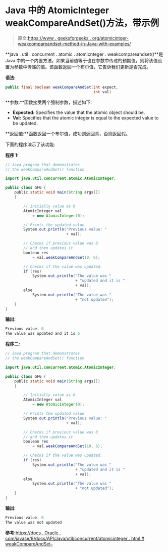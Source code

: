 # Java 中的 AtomicInteger weakCompareAndSet()方法，带示例

> 原文:[https://www . geeksforgeeks . org/atomicintger-weakcompareandset-method-in-Java-with-examples/](https://www.geeksforgeeks.org/atomicinteger-weakcompareandset-method-in-java-with-examples/)

**java . util . concurrent . atomic . atomicnteger . weakcompareandset()**是 Java 中的一个内置方法，如果当前值等于也在参数中传递的预期值，则将该值设置为参数中传递的值。该函数返回一个布尔值，它告诉我们更新是否完成。

**语法:**

```java
public final boolean weakCompareAndSet(int expect,
                                       int val)

```

**参数:**函数接受两个强制参数，描述如下:

*   **Expected:** Specifies the value that the atomic object should be.
*   **Val:** Specifies that the atomic integer is equal to the expected value to be updated.

**返回值:**函数返回一个布尔值，成功则返回真，否则返回假。

下面的程序演示了该功能:

**程序 1:**

```java
// Java program that demonstrates
// the weakCompareAndSet() function

import java.util.concurrent.atomic.AtomicInteger;

public class GFG {
    public static void main(String args[])
    {

        // Initially value as 0
        AtomicInteger val
            = new AtomicInteger(0);

        // Prints the updated value
        System.out.println("Previous value: "
                           + val);

        // Checks if previous value was 0
        // and then updates it
        boolean res
            = val.weakCompareAndSet(0, 6);

        // Checks if the value was updated.
        if (res)
            System.out.println("The value was "
                               + "updated and it is "
                               + val);
        else
            System.out.println("The value was "
                               + "not updated");
    }
}
```

**输出:**

```java
Previous value: 0
The value was updated and it is 6

```

**程序二:**

```java
// Java program that demonstrates
// the weakCompareAndSet() function

import java.util.concurrent.atomic.AtomicInteger;

public class GFG {
    public static void main(String args[])
    {

        // Initially value as 0
        AtomicInteger val
            = new AtomicInteger(0);

        // Prints the updated value
        System.out.println("Previous value: "
                           + val);

        // Checks if previous value was 0
        // and then updates it
        boolean res
            = val.weakCompareAndSet(10, 6);

        // Checks if the value was updated.
        if (res)
            System.out.println("The value was "
                               + "updated and it is "
                               + val);
        else
            System.out.println("The value was "
                               + "not updated");
    }
}
```

**输出:**

```java
Previous value: 0
The value was not updated

```

**参考:**[https://docs . Oracle . com/javase/8/docs/API/Java/util/concurrent/atomicinteger . html # weakCompareAndSet–](https://docs.oracle.com/javase/8/docs/api/java/util/concurrent/atomic/AtomicInteger.html#weakCompareAndSet--)